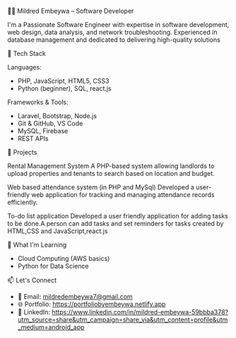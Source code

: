 

👨‍💻 Mildred Embeywa – Software Developer  

I'm a  Passionate Software Engineer with expertise in software development, web design, data analysis, and network troubleshooting. Experienced in database management and dedicated to delivering high-quality solutions

🚀 Tech Stack  

Languages:
- PHP, JavaScript, HTML5, CSS3  
- Python (beginner), SQL, react.js

Frameworks & Tools:
- Laravel, Bootstrap, Node.js  
- Git & GitHub, VS Code  
- MySQL, Firebase  
- REST APIs  

💼 Projects  

Rental Management System
  A PHP-based system allowing landlords to upload properties and tenants to search based on location and budget.

 Web based attendance system (in PHP and MySql)
   Developed a user-friendly web application for tracking and managing attendance records efficiently.

To-do list application
  Developed a user friendly application for adding tasks to be done.A person can add tasks and set reminders for tasks
created by HTML,CSS and JavaScript,react.js

📌 What I'm Learning  

- Cloud Computing (AWS basics)  
- Python for Data Science  


📫 Let's Connect  

- 📧 Email: [mildredembeywa7@gmail.com](mailto:mildredembeywa7@gmail.com)  
- 🌐 Portfolio: https://portfoliobyembeywa.netlify.app
- 🔗 LinkedIn:   https://www.linkedin.com/in/mildred-embeywa-59bbba378?utm_source=share&utm_campaign=share_via&utm_content=profile&utm_medium=android_app
<!---
cardi719/cardi719 is a ✨ special ✨ repository because its `README.md` (this file) appears on your GitHub profile.
You can click the Preview link to take a look at your changes.
--->
